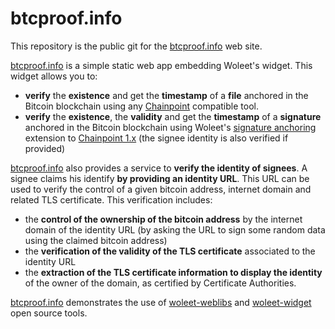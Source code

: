 # btcproof.info

This repository is the public git for the [btcproof.info](http://btcproof.info) web site.

[btcproof.info](http://btcproof.info) is a simple static web app embedding Woleet's widget. This widget allows you to:
- **verify** the **existence** and get the **timestamp** of a **file** anchored in the Bitcoin blockchain using any [Chainpoint](http://www.chainpoint.org/) compatible tool.</li>
- **verify** the **existence**, the **validity** and get the **timestamp** of a **signature** anchored in the Bitcoin blockchain using Woleet's <a href="https://medium.com/@woleet/beyond-data-anchoring-bee867d9be3a">signature anchoring</a> extension to [Chainpoint 1.x](http://www.chainpoint.org/#v1x) (the signee identity is also verified if provided)

[btcproof.info](http://btcproof.info) also provides a service to **verify the identity of signees**.
A signee claims his identify **by providing an identity URL**. This URL can be used to verify the control of a given bitcoin address, internet domain and related TLS certificate.
This verification includes:
- the **control of the ownership of the bitcoin address** by the internet domain of the identity URL (by asking the URL to sign some random data using the claimed bitcoin address)
- the **verification of the validity of the TLS certificate** associated to the identity URL
- the **extraction of the TLS certificate information to display the identity** of the owner of the domain, as certified by Certificate Authorities.

[btcproof.info](http://btcproof.info) demonstrates the use of [woleet-weblibs](https://github.com/woleet/woleet-weblibs) 
and [woleet-widget](https://github.com/woleet/woleet-widget) open source tools.
